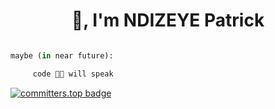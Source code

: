 <h1 align="center"> 👋, I'm NDIZEYE Patrick </h1>

```python

maybe (in near future):

     code 👩‍💻 will speak 

```

[![committers.top badge](https://user-badge.committers.top/rwanda_private/PATRICKNDIZEYE.svg)](https://user-badge.committers.top/rwanda_private/PATRICKNDIZEYE) 






 
